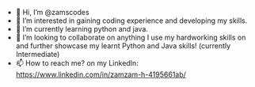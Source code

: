 - 👋 Hi, I’m @zamscodes
- 👀 I’m interested in gaining coding experience and developing my skills.
- 🌱 I’m currently learning python and java.
- 💞️ I’m looking to collaborate on anything I use my hardworking skills on and further showcase my learnt Python and Java skills! (currently Intermediate)
- 📫 How to reach me? on my LinkedIn: https://www.linkedin.com/in/zamzam-h-4195661ab/

<!---
zamscodes/zamscodes is a ✨ special ✨ repository because its `README.md` (this file) appears on your GitHub profile.
You can click the Preview link to take a look at your changes.
--->
